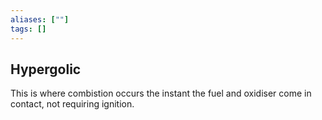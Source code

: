 ```yaml
---
aliases: [""]
tags: []
---
```


## Hypergolic
This is where combistion occurs the instant the fuel and oxidiser come in contact, not requiring ignition. 